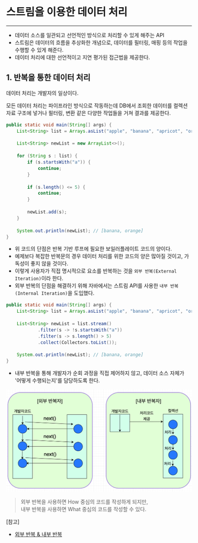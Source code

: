 # 스트림을 이용한 데이터 처리

---

- 데이터 소스를 일관되고 선언적인 방식으로 처리할 수 있게 해주는 API
- 스트림은 데이터의 흐름을 추상화한 개념으로, 데이터를 필터링, 매핑 등의 작업을 수행할 수 있게 해준다.
- 데이터 처리에 대한 선언적이고 지연 평가된 접근법을 제공한다.

## 1. 반복을 통한 데이터 처리
데이터 처리는 개발자의 일상이다.

모든 데이터 처리는 파이프라인 방식으로 작동하는데 DB에서 조회한 데이터를 컬렉션 자료 구조에 넣거나 필터링, 변환 같은 다양한 작업들을 거쳐 결과를 제공한다.

```java
public static void main(String[] args) {
    List<String> list = Arrays.asList("apple", "banana", "apricot", "orange");

    List<String> newList = new ArrayList<>();

    for (String s : list) {
        if (s.startsWith("a")) {
            continue;
        }

        if (s.length() <= 5) {
            continue;
        }

        newList.add(s);
    }

    System.out.println(newList); // [banana, orange]
}
```
- 위 코드의 단점은 반복 기반 루프에 필요한 보일러플레이트 코드의 양이다.
- 예제보다 복잡한 반복문의 경우 데이터 처리를 위한 코드의 양은 많아질 것이고, 가독성이 좋지 않을 것이다.
- 이렇게 사용자가 직접 명시적으로 요소를 반복하는 것을 `외부 반복(External Iteration)`이라 한다.
- 외부 반복의 단점을 해결하기 위해 자바에서는 스트림 API를 사용한 `내부 반복(Internal Iteration)`을 도입했다. 

```java
public static void main(String[] args) {
    List<String> list = Arrays.asList("apple", "banana", "apricot", "orange");

    List<String> newList = list.stream()
            .filter(s -> !s.startsWith("a"))
            .filter(s -> s.length() > 5)
            .collect(Collectors.toList());

    System.out.println(newList); // [banana, orange]
}
```
- 내부 반복을 통해 개발자가 순회 과정을 직접 제어하지 않고, 데이터 소스 자체가 '어떻게 수행되는지'를 담당하도록 한다.

![img.png](img/iteration.png)

> 외부 반복을 사용하면 How 중심의 코드를 작성하게 되지만, <br>
> 내부 반복을 사용하면 What 중심의 코드를 작성할 수 있다.

[참고]
- [외부 반복 & 내부 반복](https://github.com/woowacourse-study/2022-modern-java-in-action/issues/12)